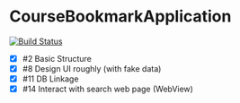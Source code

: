# CourseBookmarkApplication
[![Build Status](https://travis-ci.org/woojn90/CourseBookmarkApplication.svg?branch=master)](https://travis-ci.org/woojn90/CourseBookmarkApplication)

- [x] #2 Basic Structure
- [x] #8 Design UI roughly (with fake data)
- [x] #11 DB Linkage
- [x] #14 Interact with search web page (WebView)